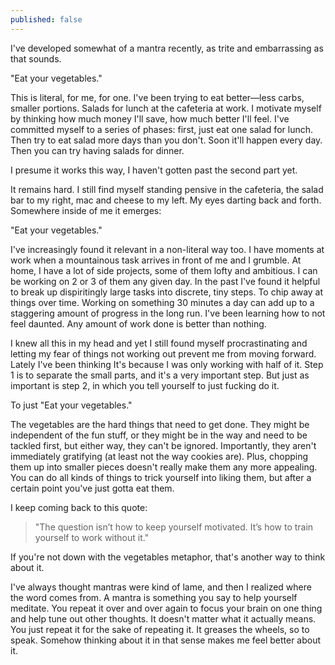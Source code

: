 ```yaml
---
published: false
---
```


I've developed somewhat of a mantra recently, as trite and embarrassing as that sounds. 

"Eat your vegetables."

This is literal, for me, for one. I've been trying to eat better—less carbs, smaller portions. Salads for lunch at the cafeteria at work. I motivate myself by thinking how much money I'll save, how much better I'll feel. I've committed myself to a series of phases: first, just eat one salad for lunch. Then try to eat salad more days than you don't. Soon it'll happen every day. Then you can try having salads for dinner. 

I presume it works this way, I haven't gotten past the second part yet.

It remains hard. I still find myself standing pensive in the cafeteria, the salad bar to my right, mac and cheese to my left. My eyes darting back and forth. Somewhere inside of me it emerges:

"Eat your vegetables."

I've increasingly found it relevant in a non-literal way too. I have moments at work when a mountainous task arrives in front of me and I grumble. At home, I have a lot of side projects, some of them lofty and ambitious. I can be working on 2 or 3 of them any given day. In the past I've found it helpful to break up dispiritingly large tasks into discrete, tiny steps. To chip away at things over time. Working on something 30 minutes a day can add up to a staggering amount of progress in the long run. I've been learning how to not feel daunted. Any amount of work done is better than nothing.

I knew all this in my head and yet I still found myself procrastinating and letting my fear of things not working out prevent me from moving forward. Lately I've been thinking It's because I was only working with half of it. Step 1 is to separate the small parts, and it's a very important step. But just as important is step 2, in which you tell yourself to just fucking do it.

To just "Eat your vegetables."

The vegetables are the hard things that need to get done. They might be independent of the fun stuff, or they might be in the way and need to be tackled first, but either way, they can't be ignored. Importantly, they aren't immediately gratifying (at least not the way cookies are). Plus, chopping them up into smaller pieces doesn't really make them any more appealing. You can do all kinds of things to trick yourself into liking them, but after a certain point you've just gotta eat them.

I keep coming back to this quote:

> "The question isn’t how to keep yourself motivated. It’s how to train yourself to work without it."

If you're not down with the vegetables metaphor, that's another way to think about it.

I've always thought mantras were kind of lame, and then I realized where the word comes from. A mantra is something you say to help yourself meditate. You repeat it over and over again to focus your brain on one thing and help tune out other thoughts. It doesn't matter what it actually means. You just repeat it for the sake of repeating it. It greases the wheels, so to speak. Somehow thinking about it in that sense makes me feel better about it.